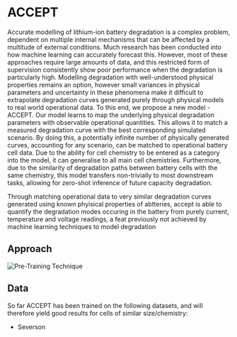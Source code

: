 # ACCEPT

Accurate modelling of lithium-ion battery degradation is a complex problem, dependent on multiple internal mechanisms that can be affected by a multitude of external conditions. Much research has been conducted into how machine learning can accurately forecast this. However, most of these approaches require large amounts of data, and this restricted form of supervision consistently show poor performance when the degradation is particularly high. Modelling degradation with well-understood physical properties remains an option, however small variances in physical parameters and uncertainty in these phenomena make it difficult to extrapolate degradation curves generated purely through physical models to real world operational data. To this end, we propose a new model - ACCEPT. Our model learns to map the underlying physical degradation parameters with observable operational quantities. This allows it to match a measured degradation curve with the best corresponding simulated scenario. By doing this, a potentially infinite number of physically generated curves, accounting for any scenario, can be matched to operational battery cell data. Due to the ability for cell chemistry to be entered as a category into the model, it can generalise to all main cell chemistries. Furthermore, due to the similarity of degradation paths between battery cells with the same chemistry, this model transfers non-trivially to most downstream tasks, allowing for zero-shot inference of future capacity degradation.

Through matching operational data to very similar degradation curves generated using known phyisical properties of abtteries, accept is able to quantify the degradation modes occuring in the battery from purely current, temperature and voltage readings, a feat previously not achieved by machine learning techniques to model degradation

## Approach 

![Pre-Training Technique](pre_training.png)

## Data

So far ACCEPT has been trained on the following datasets, and will therefore yield good results for cells of similar size/chemistry:
* Severson 